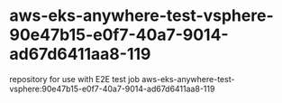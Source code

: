 # aws-eks-anywhere-test-vsphere-90e47b15-e0f7-40a7-9014-ad67d6411aa8-119
repository for use with E2E test job aws-eks-anywhere-test-vsphere:90e47b15-e0f7-40a7-9014-ad67d6411aa8-119
